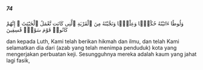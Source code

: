 ##### 74

<span class="ayah">وَلُوطًا ءَاتَيْنَٰهُ حُكْمًۭا وَعِلْمًۭا وَنَجَّيْنَٰهُ مِنَ ٱلْقَرْيَةِ ٱلَّتِى كَانَت تَّعْمَلُ ٱلْخَبَٰٓئِثَ ۗ إِنَّهُمْ كَانُوا۟ قَوْمَ سَوْءٍۢ فَٰسِقِينَ</span>

<span class="ayah_translation">dan kepada Luth, Kami telah berikan hikmah dan ilmu, dan telah Kami selamatkan dia dari (azab yang telah menimpa penduduk) kota yang mengerjakan perbuatan keji. Sesungguhnya mereka adalah kaum yang jahat lagi fasik,</span>
